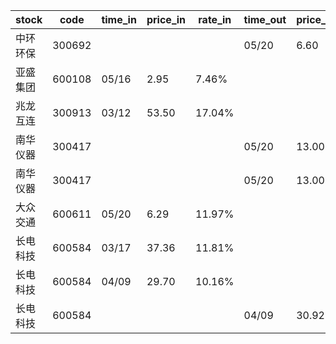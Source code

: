 |stock|code|time_in|price_in|rate_in|time_out|price_out|rate_out|person|
|---|---|---|---|---|---|---|---|---|
|中环环保|300692||||05/20|6.60|2.15%|王军|
|亚盛集团|600108|05/16|2.95|7.46%||||张浩|
|兆龙互连|300913|03/12|53.50|17.04%||||张浩|
|南华仪器|300417||||05/20|13.00|4.25%|王军|
|南华仪器|300417||||05/20|13.00|8.44%|王军|
|大众交通|600611|05/20|6.29|11.97%||||张浩|
|长电科技|600584|03/17|37.36|11.81%||||张浩|
|长电科技|600584|04/09|29.70|10.16%||||张浩|
|长电科技|600584||||04/09|30.92|10.41%|张浩|
